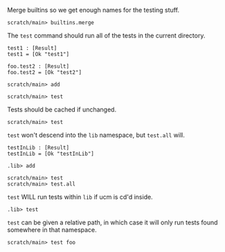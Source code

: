 Merge builtins so we get enough names for the testing stuff.

```ucm:hide
scratch/main> builtins.merge
```

The `test` command should run all of the tests in the current directory.

```unison
test1 : [Result]
test1 = [Ok "test1"]

foo.test2 : [Result]
foo.test2 = [Ok "test2"]
```

```ucm:hide
scratch/main> add
```

```ucm
scratch/main> test
```

Tests should be cached if unchanged.

```ucm
scratch/main> test
```

`test` won't descend into the `lib` namespace, but `test.all` will.

```unison
testInLib : [Result]
testInLib = [Ok "testInLib"]
```

```ucm:hide
.lib> add
```

```ucm
scratch/main> test
scratch/main> test.all
```

`test` WILL run tests within `lib` if ucm is cd'd inside.

```ucm
.lib> test
```

`test` can be given a relative path, in which case it will only run tests found somewhere in that namespace.

```ucm
scratch/main> test foo
```
